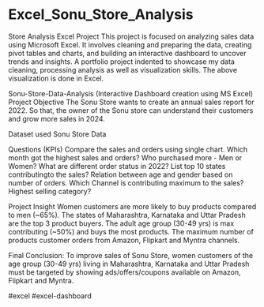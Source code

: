 # Excel_Sonu_Store_Analysis
Store Analysis Excel Project This project is focused on analyzing sales data using Microsoft Excel. 
It involves cleaning and preparing the data, creating pivot tables and charts, and building an interactive dashboard to uncover trends and insights.
A portfolio project indented to showcase my data cleaning, processing analysis as well as visualization skills. The above visualization is done in Excel.

Sonu-Store-Data-Analysis (Interactive Dashboard creation using MS Excel)
Project Objective
The Sonu Store wants to create an annual sales report for 2022. So that, the owner of the Sonu store can understand their customers and grow more sales in 2024.

Dataset used
Sonu Store Data

Questions (KPIs)
Compare the sales and orders using single chart.
Which month got the highest sales and orders?
Who purchased more - Men or Women?
What are different order status in 2022?
List top 10 states contributingto the sales?
Relation between age and gender based on number of orders.
Which Channel is contributing maximum to the sales?
Highest selling category?

Project Insight
Women customers are more likely to buy products compared to men (~65%).
The states of Maharashtra, Karnataka and Uttar Pradesh are the top 3 product buyers.
The adult age group (30-49 yrs) is max contributing (~50%) and buys the most products.
The maximum number of products customer orders from Amazon, Flipkart and Myntra channels.

Final Conclusion:
To improve sales of Sonu Store, women customers of the age group (30-49 yrs) living in Maharashtra, Karnataka and Uttar Pradesh must be targeted by showing ads/offers/coupons available on Amazon, Flipkart and Myntra.

#excel
#excel-dashboard
